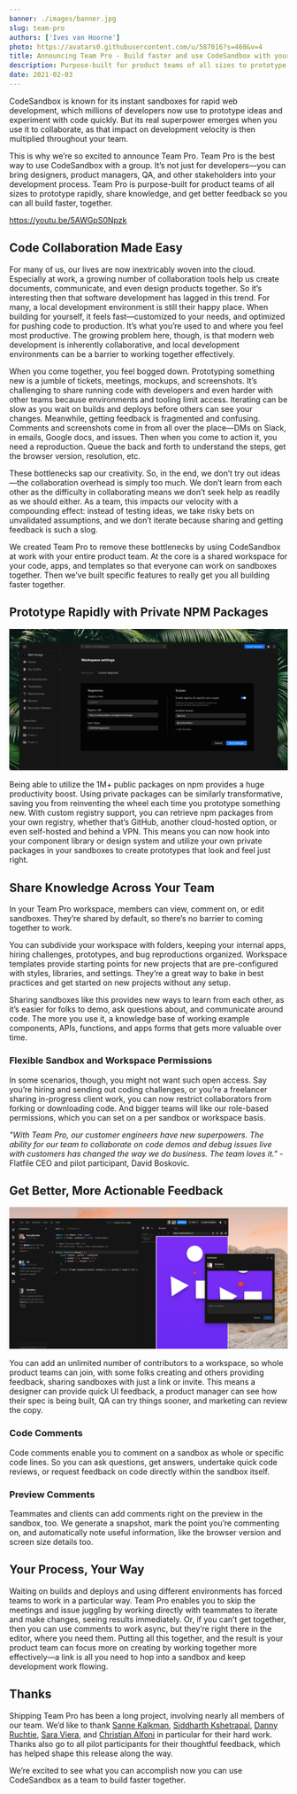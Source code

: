 ```yaml
---
banner: ./images/banner.jpg
slug: team-pro
authors: ['Ives van Hoorne']
photo: https://avatars0.githubusercontent.com/u/587016?s=460&v=4
title: Announcing Team Pro - Build faster and use CodeSandbox with your team
description: Purpose-built for product teams of all sizes to prototype rapidly, share knowledge, and get better feedback so you can all build faster, together.
date: 2021-02-03
---
```


CodeSandbox is known for its instant sandboxes for rapid web development, which millions of developers now use to prototype ideas and experiment with code quickly. But its real superpower emerges when you use it to collaborate, as that impact on development velocity is then multiplied throughout your team.

This is why we’re so excited to announce Team Pro. Team Pro is the best way to use CodeSandbox with a group. It’s not just for developers—you can bring designers, product managers, QA, and other stakeholders into your development process. Team Pro is purpose-built for product teams of all sizes to prototype rapidly, share knowledge, and get better feedback so you can all build faster, together.

https://youtu.be/5AWGpS0Npzk

## Code Collaboration Made Easy
For many of us, our lives are now inextricably woven into the cloud. Especially at work, a growing number of collaboration tools help us create documents, communicate, and even design products together. So it’s interesting then that software development has lagged in this trend. For many, a local development environment is still their happy place. When building for yourself, it feels fast—customized to your needs, and optimized for pushing code to production. It’s what you’re used to and where you feel most productive. The growing problem here, though, is that modern web development is inherently collaborative, and local development environments can be a barrier to working together effectively.

When you come together, you feel bogged down. Prototyping something new is a jumble of tickets, meetings, mockups, and screenshots. It’s challenging to share running code with developers and even harder with other teams because environments and tooling limit access. Iterating can be slow as you wait on builds and deploys before others can see your changes. Meanwhile, getting feedback is fragmented and confusing. Comments and screenshots come in from all over the place—DMs on Slack, in emails, Google docs, and issues. Then when you come to action it, you need a reproduction. Queue the back and forth to understand the steps, get the browser version, resolution, etc.

These bottlenecks sap our creativity. So, in the end, we don’t try out ideas—the collaboration overhead is simply too much. We don’t learn from each other as the difficulty in collaborating means we don’t seek help as readily as we should either. As a team, this impacts our velocity with a compounding effect: instead of testing ideas, we take risky bets on unvalidated assumptions, and we don’t iterate because sharing and getting feedback is such a slog.

We created Team Pro to remove these bottlenecks by using CodeSandbox at work with your entire product team. At the core is a shared workspace for your code, apps, and templates so that everyone can work on sandboxes together. Then we’ve built specific features to really get you all building faster together.

## Prototype Rapidly with Private NPM Packages

![Use Private NPM packages](./images/Private_NPM.jpg)

Being able to utilize the 1M+ public packages on npm provides a huge productivity boost. Using private packages can be similarly transformative, saving you from reinventing the wheel each time you prototype something new. With custom registry support, you can retrieve npm packages from your own registry, whether that’s GitHub, another cloud-hosted option, or even self-hosted and behind a VPN. This means you can now hook into your component library or design system and utilize your own private packages in your sandboxes to create prototypes that look and feel just right.

## Share Knowledge Across Your Team
In your Team Pro workspace, members can view, comment on, or edit sandboxes. They’re shared by default, so there’s no barrier to coming together to work.

You can subdivide your workspace with folders, keeping your internal apps, hiring challenges, prototypes, and bug reproductions organized. Workspace templates provide starting points for new projects that are pre-configured with styles, libraries, and settings. They’re a great way to bake in best practices and get started on new projects without any setup.

Sharing sandboxes like this provides new ways to learn from each other, as it’s easier for folks to demo, ask questions about, and communicate around code. The more you use it, a knowledge base of working example components, APIs, functions, and apps forms that gets more valuable over time.

### Flexible Sandbox and Workspace Permissions
In some scenarios, though, you might not want such open access. Say you’re hiring and sending out coding challenges, or you’re a freelancer sharing in-progress client work, you can now restrict collaborators from forking or downloading code. And bigger teams will like our role-based permissions, which you can set on a per sandbox or workspace basis.


_"With Team Pro, our customer engineers have new superpowers. The ability for our team to collaborate on code demos and debug issues live with customers has changed the way we do business. The team loves it."_ - Flatfile CEO and pilot participant, David Boskovic.


## Get Better, More Actionable Feedback

![Add comments on code or visuals](./images/previewComments.jpg)

You can add an unlimited number of contributors to a workspace, so whole product teams can join, with some folks creating and others providing feedback, sharing sandboxes with just a link or invite. This means a designer can provide quick UI feedback, a product manager can see how their spec is being built, QA can try things sooner, and marketing can review the copy.

### Code Comments
Code comments enable you to comment on a sandbox as whole or specific code lines. So you can ask questions, get answers, undertake quick code reviews, or request feedback on code directly within the sandbox itself.

### Preview Comments
Teammates and clients can add comments right on the preview in the sandbox, too. We generate a snapshot, mark the point you’re commenting on, and automatically note useful information, like the browser version and screen size details too.

## Your Process, Your Way
Waiting on builds and deploys and using different environments has forced teams to work in a particular way. Team Pro enables you to skip the meetings and issue juggling by working directly with teammates to iterate and make changes, seeing results immediately. Or, if you can’t get together, then you can use comments to work async, but they’re right there in the editor, where you need them. Putting all this together, and the result is your product team can focus more on creating by working together more effectively—a link is all you need to hop into a sandbox and keep development work flowing.

## Thanks
Shipping Team Pro has been a long project, involving nearly all members of our team. We’d like to thank [Sanne Kalkman](https://twitter.com/sannekalkman), [Siddharth Kshetrapal](https://twitter.com/siddharthkp), [Danny Ruchtie](https://twitter.com/druchtie), [Sara Viera](https://twitter.com/NikkitaFTW), and [Christian Alfoni](https://twitter.com/christianalfoni) in particular for their hard work. Thanks also go to all pilot participants for their thoughtful feedback, which has helped shape this release along the way.

We’re excited to see what you can accomplish now you can use CodeSandbox as a team to build faster together.
